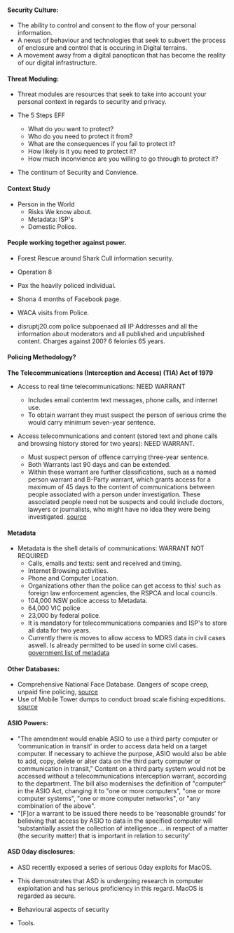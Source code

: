 #### Security Culture:

- The ability to control and consent to the flow of your personal information.
- A nexus of behaviour and technologies that seek to subvert the process of enclosure and control that is occuring in Digital terrains.
- A movement away from a digital panopticon that has become the reality of our digital infrastructure.


#### Threat Moduling:
  - Threat modules are resources that seek to take into account your personal context in regards to security and privacy.


  - The 5 Steps EFF
    - What do you want to protect?
    - Who do you need to protect it from?
    - What are the consequences if you fail to protect it?
    - How likely is it you need to protect it?
    - How much inconvience are you willing to go through to protect it?


  - The continum of Security and Convience.


#### Context Study
  - Person in the World
    - Risks We know about.
    - Metadata: ISP's
    - Domestic Police.

#### People working together against power.

  - Forest Rescue around Shark Cull information security.
  - Operation 8
  - Pax the heavily policed individual.


  - Shona 4 months of Facebook page.
  -  WACA visits from Police.
  - disruptj20.com police subpoenaed all IP Addresses and all the information about  moderators and all published and unpublished content. Charges against 200? 6 felonies 65 years.




#### Policing Methodology?
**The Telecommunications (Interception and Access) (TIA) Act of 1979**
  - Access to real time telecommunications: NEED WARRANT
    - Includes email contentm text messages, phone calls, and internet use.
    - To obtain warrant they must suspect the person of serious crime the would carry minimum seven-year sentence.

  - Access telecommunications and content (stored text and phone calls and browsing history stored for two years): NEED WARRANT.
    - Must suspect person of offence carrying three-year sentence.
    - Both Warrants last 90 days and can be extended.
    - Within these warrant are further classifications, such as a named person warrant and B-Party warrant, which grants access for a maximum of 45 days to the content of communications between people associated with a person under investigation. These associated people need not be suspects and could include doctors, lawyers or journalists, who might have no idea they were being investigated.
[source](https://wiki.debian.org/SetupGuides/SecurePersonalComputer)

#### Metadata
  - Metadata is the shell details of communications: WARRANT NOT REQUIRED
    - Calls, emails and texts: sent and received and timing.
    - Internet Browsing activities.
    - Phone and Computer Location.
    - Organizations other than the police can get access to this! such as foreign law enforcement agencies, the RSPCA and local councils.
    - 104,000 NSW police access to Metadata.
    - 64,000 VIC police
    - 23,000 by federal police.
    - It is mandatory for telecommunications companies and ISP's to store all data for two years.
    - Currently there is moves to allow access to MDRS data in civil cases aswell. Is already permitted to be used in some civil cases.
    [government list of metadata](https://www.ag.gov.au/NationalSecurity/DataRetention/Documents/Dataset.pdf)

#### Other Databases:
  - Comprehensive National Face Database. Dangers of scope creep, unpaid fine policing, [source](https://www.efa.org.au/main/wp-content/uploads/2017/10/Face-DB-release-171006.pdf)
  - Use of Mobile Tower dumps to conduct broad scale fishing expeditions.
  [source](https://www.efa.org.au/2014/07/07/police-mobile-tower-dumps/)

#### ASIO Powers:
  - "The amendment would enable ASIO to use a third party computer or ‘communication in transit’ in order to access data held on a target computer. If necessary to achieve the purpose, ASIO would also be able to add, copy, delete or alter data on the third party computer or communication in transit,"
  Content on a third party system would not be accessed without a telecommunications interception warrant, according to the department.
  The bill also modernises the definition of "computer" in the ASIO Act, changing it to "one or more computers", "one or more computer systems", "one or more computer networks", or "any combination of the above".
  - "[F]or a warrant to be issued there needs to be ‘reasonable grounds’ for believing that access by ASIO to data in the specified computer will ‘substantially assist the collection of intelligence … in respect of a matter (the security matter) that is important in relation to security’


#### ASD 0day disclosures:
  - ASD recently exposed a series of serious 0day exploits for MacOS.
  - This demonstrates that ASD is undergoing research in computer exploitation and has serious proficiency in this regard. MacOS is regarded as secure.


- Behavioural aspects of security


- Tools.
